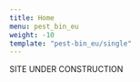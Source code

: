 ```yaml
---
title: Home
menu: pest_bin_eu
weight: -10
template: "pest-bin_eu/single"
---
```


SITE UNDER CONSTRUCTION